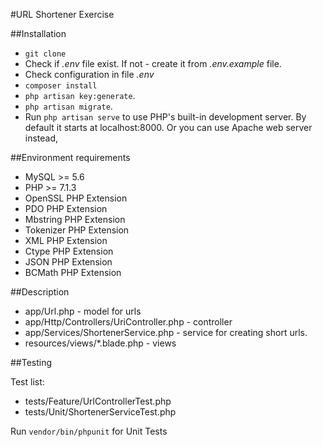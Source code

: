 #URL Shortener Exercise

##Installation
- `git clone`
- Check if *.env* file exist. If not - create it from *.env.example* file.
- Check configuration in file *.env*
- `composer install`
- `php artisan key:generate`.
- `php artisan migrate`.
- Run `php artisan serve` to use PHP's built-in development server. 
By default it starts at localhost:8000.
Or you can use Apache web server instead,

##Environment requirements

- MySQL >= 5.6
- PHP >= 7.1.3
- OpenSSL PHP Extension
- PDO PHP Extension
- Mbstring PHP Extension
- Tokenizer PHP Extension
- XML PHP Extension
- Ctype PHP Extension
- JSON PHP Extension
- BCMath PHP Extension

##Description

- app/Url.php - model for urls
- app/Http/Controllers/UriController.php - controller
- app/Services/ShortenerService.php - service for creating short urls.
- resources/views/*.blade.php - views

##Testing

Test list:
- tests/Feature/UrlControllerTest.php
- tests/Unit/ShortenerServiceTest.php


Run `vendor/bin/phpunit` for Unit Tests